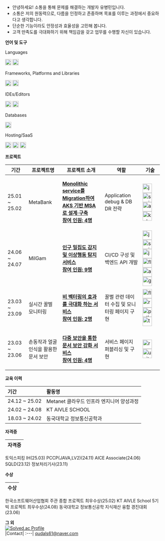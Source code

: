 * 안녕하세요! 소통을 통해 문제를 해결하는 개발자 유병민입니다.
* 소통은 저의 원동력으로, 다름을 인정하고 존중하며 목표를 이루는 과정에서 중요하다고 생각합니다.
* 단순한 기능이라도 안정성과 효율성을 고민해 봅니다.
* 고객 만족도를 극대화하기 위해 책임감을 갖고 업무를 수행할 자신이 있습니다.
    
**언어 및 도구**  

<p align="left"> Languages </p>
<p align="left">
  <img src="https://img.shields.io/badge/Java-007396?style=flat-square&logo=Java&logoColor=white" height="20"/>
  <img src="https://img.shields.io/badge/Python-3670A0?style=flat-square&logo=Python&logoColor=white" height="20"/>
</p>

<p align="left"> Frameworks, Platforms and Libraries </p>
<p align="left">
  <img src="https://img.shields.io/badge/SpringBoot-6DB33F?style=flat-square&logo=Spring&logoColor=white" height="20"/>
  <img src="https://img.shields.io/badge/opencv-%23white.svg?style=flat-square&logo=opencv&logoColor=white" height="20"/>
</p>

<p align="left"> IDEs/Editors </p>
<p align="left">
  <img src="https://img.shields.io/badge/IntelliJ IDEA-000000?style=flat-square&logo=intellij-idea&logoColor=white" height="20"/>
  <img src="https://img.shields.io/badge/Visual Studio Code-007ACC?style=flat-square&logo=visual-studio-code&logoColor=white" height="20"/>
</p>

<p align="left"> Databases </p>
<p align="left">
  <img src="https://img.shields.io/badge/Mysql-E6B91E?style=flat-square&logo=MySql&logoColor=white" height="20"/>
</p>

<p align="left"> Hosting/SaaS </p>
<p align="left">
  <img src="https://img.shields.io/badge/GitHub Actions-000000?style=flat-square&logo=GitHub-Actions&logoColor=white" height="20"/>
  <img src="https://img.shields.io/badge/Jenkins-000000?style=flat-square&logo=jenkins&logoColor=white" height="20"/>
  <img src="https://img.shields.io/badge/aws-000000?style=flat-square&logo=amazon-aws&logoColor=white" height="20"/>
</p>

**프로젝트**  

<table>
  <thead>
    <tr>
      <th>기간</th>
      <th>프로젝트명</th>
      <th>프로젝트 소개</th>
      <th>역할</th>
      <th>기술</th>
    </tr>
  </thead>
  <tbody>
    <tr>
      <td>25.01 ~ 25.02</td>
      <td>MetaBank</td>
      <td><p><a href="https://github.com/Metanet-Signal-Platoon">
        <strong>
          Monolithic service를 Migration하여 AKS 기반 MSA로 설계·구축​ <br> 참여 인원: 4명
        </strong></a></p></td>
      <td>Application debug & DB DR 전략</td>
      <td>
        <img src="https://cdn.jsdelivr.net/gh/devicons/devicon@latest/icons/java/java-original.svg" alt="java" width="30"/>
        <img src="https://cdn.jsdelivr.net/gh/devicons/devicon@latest/icons/spring/spring-original.svg" alt="spring" width="30"/>
        <img src="https://cdn.jsdelivr.net/gh/devicons/devicon@latest/icons/azure/azure-original.svg" alt="azure" width="30"/>
        <img src="https://cdn.jsdelivr.net/gh/devicons/devicon@latest/icons/kubernetes/kubernetes-plain.svg" alt="kubernetes" width="30"/>
      </td>
    </tr>
    <tr>
      <td>24.06 ~ 24.07</td>
      <td>MilGam</td>
      <td><p><a href="https://github.com/dbqudals/MilGam">
        <strong>
          인구 밀집도 감지 및 이상행동 탐지 서비스 <br> 참여 인원: 9명
        </strong></a></p></td>
      <td>CI/CD 구성 및 백엔드 API 개발</td>
      <td>
        <img src="https://cdn.jsdelivr.net/gh/devicons/devicon@latest/icons/java/java-original.svg" alt="java" width="30"/>
        <img src="https://cdn.jsdelivr.net/gh/devicons/devicon@latest/icons/spring/spring-original.svg" alt="spring" width="30"/>
        <img src="https://cdn.jsdelivr.net/gh/devicons/devicon@latest/icons/jenkins/jenkins-original.svg" alt="jenkins" width="30"/>
        <img src="https://cdn.jsdelivr.net/gh/devicons/devicon@latest/icons/flask/flask-original.svg" alt="flask" width="30"/>
        <img src="https://cdn.jsdelivr.net/gh/devicons/devicon@latest/icons/amazonwebservices/amazonwebservices-original-wordmark.svg" alt="amazonwebservices" width="30"/>
        <img src="https://cdn.jsdelivr.net/gh/devicons/devicon@latest/icons/googlecloud/googlecloud-original.svg" alt="gcp" width="30"/>
      </td>
    </tr>
    <tr>
      <td>23.03 ~ 23.09</td>
      <td>실시간 꿀벌 모니터링</td>
      <td><p><a href="https://github.com/dbqudals/Bee-Tracking">
      <strong>
        비 벡터링의 효과를 극대화 하는 서비스 <br> 참여 인원: 2명
      </strong></a></p></td>
      <td>꿀벌 관련 데이터 수집 및 모니터링 페이지 구현</td>
      <td>
        <img src="https://cdn.jsdelivr.net/gh/devicons/devicon@latest/icons/flask/flask-original.svg" alt="flask" width="30"/>
        <img src="https://cdn.jsdelivr.net/gh/devicons/devicon@latest/icons/raspberrypi/raspberrypi-original.svg" alt="raspberrypi" width="30"/>
        <img src="https://cdn.jsdelivr.net/gh/devicons/devicon@latest/icons/python/python-original.svg" alt="python" width="30"/>
        <img src="https://cdn.jsdelivr.net/gh/devicons/devicon@latest/icons/tensorflow/tensorflow-original.svg" alt="tensorflow" width="30"/>
      </td>
    </tr>
    <tr>
      <td>23.03 ~ 23.06</td>
      <td>손동작과 얼굴인식을 활용한 문서 보안</td>
      <td><p><a href="https://github.com/dbqudals/Capston_Design">
        <strong>
          다중 보안을 통한 문서 보안 강화 서비스 <br> 참여 인원: 4명
        </strong></a></p></td>
      <td>서비스 페이지 퍼블리싱 및 구현</td>
      <td>
        <img src="https://cdn.jsdelivr.net/gh/devicons/devicon@latest/icons/react/react-original.svg" alt="react" width="30"/>
        <img src="https://cdn.jsdelivr.net/gh/devicons/devicon@latest/icons/unity/unity-original.svg" alt="unity" width="30"/>
      </td>
    </tr>
  </tbody>
</table>

**교육 이력**

기간|활동명|
:---|:---|
24.12 ~ 25.02| Metanet 클라우드 인프라 엔지니어 양성과정
24.02 ~ 24.08| KT AIVLE SCHOOL
18.03 ~ 24.02| 동국대학교 정보통신공학과 

**자격증**

|자격증|
:---|
토익스피킹 IH(25.03)
PCCP(JAVA,LV2)(24.11)
AICE Associate(24.06)
SQLD(23.12)
정보처리기사(23.11)

**수상**

|수상|
:---|
한국소프트웨어산업협회 주관 종합 프로젝트 최우수상(25.02)
KT AIVLE School 5기 빅 프로젝트 최우수상(24.08)
동국대학교 정보통신공학 지식재산 융합 경진대회(23.06)

**그 외**
<br>
[![Solved.ac Profile](http://mazassumnida.wtf/api/v2/generate_badge?boj=qudalssv)](https://solved.ac/qudalssv/)
<br>
|Contact|
:---|
qudals61@naver.com
